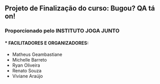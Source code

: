 ## Projeto de Finalização do curso: Bugou? QA tá on!

### Proporcionado pelo INSTITUTO JOGA JUNTO

#### * FACILITADORES E ORGANIZADORES:
- Matheus Geambastiane
- Michelle Barreto
- Ryan Oliveira
- Renato Souza
- Viviane Araújo
